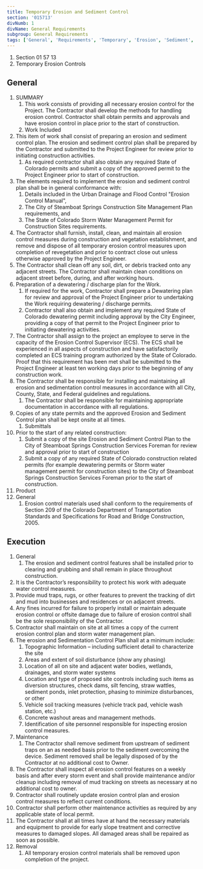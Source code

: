 ```yaml
---
title: Temporary Erosion and Sediment Control
section: '015713'
divNumb: 1
divName: General Requirements
subgroup: General Requirements
tags: ['General', 'Requirements', 'Temporary', 'Erosion', 'Sediment', 'Control']
---
```


   1. Section 01 57 13
   1. Temporary Erosion Controls

## General

1. SUMMARY
   1. This work consists of providing all necessary erosion control for the Project. The Contractor shall develop the methods for handling erosion control. Contractor shall obtain permits and approvals and have erosion control in place prior to the start of construction.
	1. Work Included
2. This item of work shall consist of preparing an erosion and sediment control plan. The erosion and sediment control plan shall be prepared by the Contractor and submitted to the Project Engineer for review prior to initiating construction activities. 
	1. As required contractor shall also obtain any required State of Colorado permits and submit a copy of the approved permit to the Project Engineer prior to start of construction.
3. The elements required to implement the erosion and sediment control plan shall be in general conformance with:
	1. Details included in the Urban Drainage and Flood Control "Erosion Control Manual",
	2. The City of Steamboat Springs Construction Site Management Plan requirements, and
	3. The State of Colorado Storm Water Management Permit for Construction Sites requirements.
4. The Contractor shall furnish, install, clean, and maintain all erosion control measures during construction and vegetation establishment, and remove and dispose of all temporary erosion control measures upon completion of revegetation and prior to contract close out unless otherwise approved by the Project Engineer.
5. The Contractor shall clean off any soil, dirt, or debris tracked onto any adjacent streets. The Contractor shall maintain clean conditions on adjacent street before, during, and after working hours.
6. Preparation of a dewatering / discharge plan for the Work.
	1. If required for the work, Contractor shall prepare a Dewatering plan for review and approval of the Project Engineer prior to undertaking the Work requiring dewatering / discharge permits.
	2. Contractor shall also obtain and implement any required State of Colorado dewatering permit including approval by the City Engineer, providing a copy of that permit to the Project Engineer prior to initiating dewatering activities.
7. The Contractor shall assign to the project an employee to serve in the capacity of the Erosion Control Supervisor (ECS). The ECS shall be experienced in all aspects of construction and have satisfactorily completed an ECS training program authorized by the State of Colorado. Proof that this requirement has been met shall be submitted to the Project Engineer at least ten working days prior to the beginning of any construction work.
8. The Contractor shall be responsible for installing and maintaining all erosion and sedimentation control measures in accordance with all City, County, State, and Federal guidelines and regulations.
	1. The Contractor shall be responsible for maintaining appropriate documentation in accordance with all regulations.
9. Copies of any state permits and the approved Erosion and Sediment Control plan shall be kept onsite at all times.
	1. Submittals
10. Prior to the start of any related construction:
	1. Submit a copy of the site Erosion and Sediment Control Plan to the City of Steamboat Springs Construction Services Foreman for review and approval prior to start of construction
	2. Submit a copy of any required State of Colorado construction related permits (for example dewatering permits or Storm water management permit for construction sites) to the City of Steamboat Springs Construction Services Foreman prior to the start of construction.
   1. Product
1. General
   1. Erosion control materials used shall conform to the requirements of Section 209 of the Colorado Department of Transportation Standards and Specifications for Road and Bridge Construction, 2005.

## Execution

1. General
   1. The erosion and sediment control features shall be installed prior to clearing and grubbing and shall remain in place throughout construction.
2. It is the Contractor’s responsibility to protect his work with adequate water control measures.
3. Provide mud traps, rugs, or other features to prevent the tracking of dirt and mud into businesses and residences or on adjacent streets.
4. Any fines incurred for failure to properly install or maintain adequate erosion control or offsite damage due to failure of erosion control shall be the sole responsibility of the Contractor.
5. Contractor shall maintain on site at all times a copy of the current erosion control plan and storm water management plan.
6. The erosion and Sedimentation Control Plan shall at a minimum include:
	1. Topographic Information – including sufficient detail to characterize the site
	2. Areas and extent of soil disturbance (show any phasing)
	3. Location of all on site and adjacent water bodies, wetlands, drainages, and storm water systems
	4. Location and type of proposed site controls including such items as diversion structures, check dams, silt fencing, straw wattles, sediment ponds, inlet protection, phasing to minimize disturbances, or other
	5. Vehicle soil tracking measures (vehicle track pad, vehicle wash station, etc.)
	6. Concrete washout areas and management methods.
	7. Identification of site personnel responsible for inspecting erosion control measures.
1. Maintenance
   1. The Contractor shall remove sediment from upstream of sediment traps on an as needed basis prior to the sediment overcoming the device. Sediment removed shall be legally disposed of by the Contractor at no additional cost to Owner.
2. The Contractor shall inspect all erosion control features on a weekly basis and after every storm event and shall provide maintenance and/or cleanup including removal of mud tracking on streets as necessary at no additional cost to owner.
3. Contractor shall routinely update erosion control plan and erosion control measures to reflect current conditions.
4. Contractor shall perform other maintenance activities as required by any applicable state of local permit.
5. The Contractor shall at all times have at hand the necessary materials and equipment to provide for early slope treatment and corrective measures to damaged slopes. All damaged areas shall be repaired as soon as possible.
1. Removal
   1. All temporary erosion control materials shall be removed upon completion of the project.

